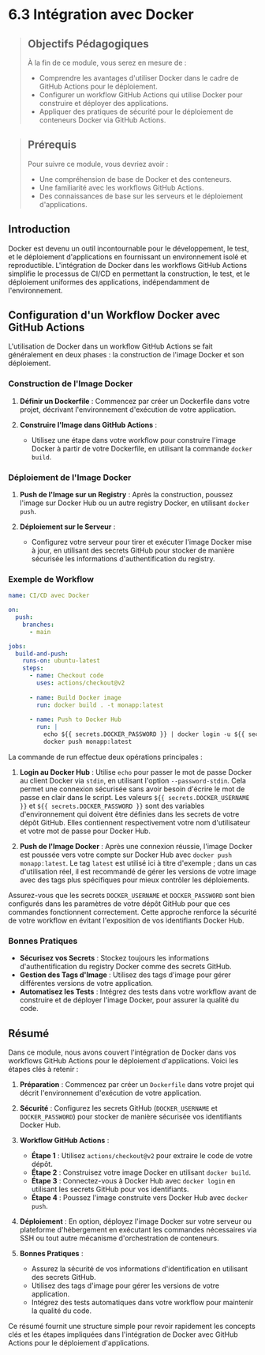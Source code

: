 # 6.3 Intégration avec Docker

<blockquote>
  <h2>Objectifs Pédagogiques</h2>
  <p>À la fin de ce module, vous serez en mesure de :</p>
  <ul>
    <li>Comprendre les avantages d'utiliser Docker dans le cadre de GitHub Actions pour le déploiement.</li>
    <li>Configurer un workflow GitHub Actions qui utilise Docker pour construire et déployer des applications.</li>
    <li>Appliquer des pratiques de sécurité pour le déploiement de conteneurs Docker via GitHub Actions.</li>
  </ul>
</blockquote>

<blockquote>
  <h2>Prérequis</h2>
  <p>Pour suivre ce module, vous devriez avoir :</p>
  <ul>
    <li>Une compréhension de base de Docker et des conteneurs.</li>
    <li>Une familiarité avec les workflows GitHub Actions.</li>
    <li>Des connaissances de base sur les serveurs et le déploiement d'applications.</li>
  </ul>
</blockquote>

## Introduction

Docker est devenu un outil incontournable pour le développement, le test, et le déploiement d'applications en fournissant un environnement isolé et reproductible. L'intégration de Docker dans les workflows GitHub Actions simplifie le processus de CI/CD en permettant la construction, le test, et le déploiement uniformes des applications, indépendamment de l'environnement.

## Configuration d'un Workflow Docker avec GitHub Actions

L'utilisation de Docker dans un workflow GitHub Actions se fait généralement en deux phases : la construction de l'image Docker et son déploiement.

### Construction de l'Image Docker

1. **Définir un Dockerfile** : Commencez par créer un Dockerfile dans votre projet, décrivant l'environnement d'exécution de votre application.

2. **Construire l'Image dans GitHub Actions** :
   - Utilisez une étape dans votre workflow pour construire l'image Docker à partir de votre Dockerfile, en utilisant la commande `docker build`.

### Déploiement de l'Image Docker

1. **Push de l'Image sur un Registry** : Après la construction, poussez l'image sur Docker Hub ou un autre registry Docker, en utilisant `docker push`.

2. **Déploiement sur le Serveur** :
   - Configurez votre serveur pour tirer et exécuter l'image Docker mise à jour, en utilisant des secrets GitHub pour stocker de manière sécurisée les informations d'authentification du registry.

### Exemple de Workflow

```yaml
name: CI/CD avec Docker

on:
  push:
    branches:
      - main

jobs:
  build-and-push:
    runs-on: ubuntu-latest
    steps:
      - name: Checkout code
        uses: actions/checkout@v2
      
      - name: Build Docker image
        run: docker build . -t monapp:latest
      
      - name: Push to Docker Hub
        run: |
          echo ${{ secrets.DOCKER_PASSWORD }} | docker login -u ${{ secrets.DOCKER_USERNAME }} --password-stdin
          docker push monapp:latest
```

La commande de run effectue deux opérations principales :

1. **Login au Docker Hub** : Utilise `echo` pour passer le mot de passe Docker au client Docker via `stdin`, en utilisant l'option `--password-stdin`. Cela permet une connexion sécurisée sans avoir besoin d'écrire le mot de passe en clair dans le script. Les valeurs `${{ secrets.DOCKER_USERNAME }}` et `${{ secrets.DOCKER_PASSWORD }}` sont des variables d'environnement qui doivent être définies dans les secrets de votre dépôt GitHub. Elles contiennent respectivement votre nom d'utilisateur et votre mot de passe pour Docker Hub.

2. **Push de l'Image Docker** : Après une connexion réussie, l'image Docker est poussée vers votre compte sur Docker Hub avec `docker push monapp:latest`. Le tag `latest` est utilisé ici à titre d'exemple ; dans un cas d'utilisation réel, il est recommandé de gérer les versions de votre image avec des tags plus spécifiques pour mieux contrôler les déploiements.

Assurez-vous que les secrets `DOCKER_USERNAME` et `DOCKER_PASSWORD` sont bien configurés dans les paramètres de votre dépôt GitHub pour que ces commandes fonctionnent correctement. Cette approche renforce la sécurité de votre workflow en évitant l'exposition de vos identifiants Docker Hub.


### Bonnes Pratiques

- **Sécurisez vos Secrets** : Stockez toujours les informations d'authentification du registry Docker comme des secrets GitHub.
- **Gestion des Tags d'Image** : Utilisez des tags d'image pour gérer différentes versions de votre application.
- **Automatisez les Tests** : Intégrez des tests dans votre workflow avant de construire et de déployer l'image Docker, pour assurer la qualité du code.

## Résumé

Dans ce module, nous avons couvert l'intégration de Docker dans vos workflows GitHub Actions pour le déploiement d'applications. Voici les étapes clés à retenir :

1. **Préparation** : Commencez par créer un `Dockerfile` dans votre projet qui décrit l'environnement d'exécution de votre application.

2. **Sécurité** : Configurez les secrets GitHub (`DOCKER_USERNAME` et `DOCKER_PASSWORD`) pour stocker de manière sécurisée vos identifiants Docker Hub.

3. **Workflow GitHub Actions** :
   - **Étape 1** : Utilisez `actions/checkout@v2` pour extraire le code de votre dépôt.
   - **Étape 2** : Construisez votre image Docker en utilisant `docker build`.
   - **Étape 3** : Connectez-vous à Docker Hub avec `docker login` en utilisant les secrets GitHub pour vos identifiants.
   - **Étape 4** : Poussez l'image construite vers Docker Hub avec `docker push`.

4. **Déploiement** : En option, déployez l'image Docker sur votre serveur ou plateforme d'hébergement en exécutant les commandes nécessaires via SSH ou tout autre mécanisme d'orchestration de conteneurs.

5. **Bonnes Pratiques** :
   - Assurez la sécurité de vos informations d'identification en utilisant des secrets GitHub.
   - Utilisez des tags d'image pour gérer les versions de votre application.
   - Intégrez des tests automatiques dans votre workflow pour maintenir la qualité du code.

Ce résumé fournit une structure simple pour revoir rapidement les concepts clés et les étapes impliquées dans l'intégration de Docker avec GitHub Actions pour le déploiement d'applications.
